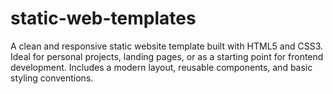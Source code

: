 # static-web-templates
A clean and responsive static website template built with HTML5 and CSS3. Ideal for personal projects, landing pages, or as a starting point for frontend development. Includes a modern layout, reusable components, and basic styling conventions.
